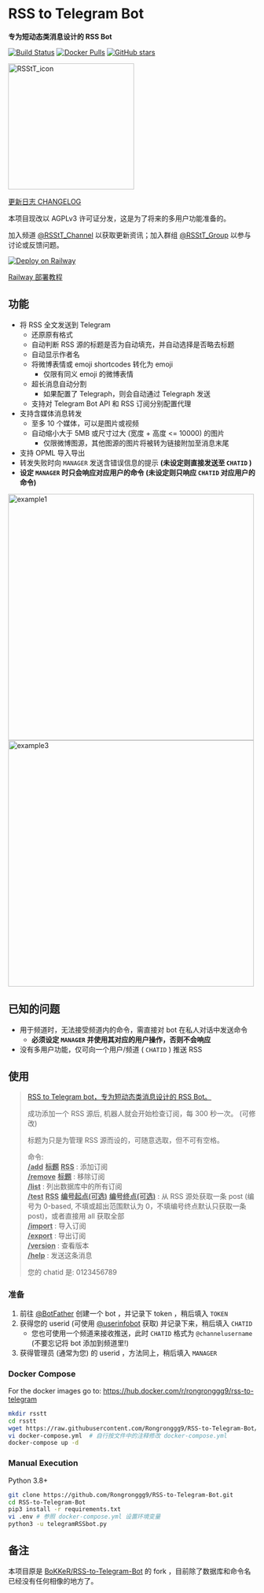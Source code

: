 # RSS to Telegram Bot

**专为短动态类消息设计的 RSS Bot**

[![Build Status](https://img.shields.io/github/workflow/status/Rongronggg9/RSS-to-Telegram-Bot/Publish%20Docker%20image)](https://hub.docker.com/r/rongronggg9/rss-to-telegram)
[![Docker Pulls](https://img.shields.io/docker/pulls/rongronggg9/rss-to-telegram)](https://hub.docker.com/r/rongronggg9/rss-to-telegram)
[![GitHub stars](https://img.shields.io/github/stars/Rongronggg9/Rss-to-Telegram-Bot?style=social)](https://github.com/Rongronggg9/RSS-to-Telegram-Bot/stargazers)

<a href="https://github.com/Rongronggg9/RSS-to-Telegram-Bot"><img src="https://rongronggg9.github.io/external-resources/RSS-to-Telegram-Bot/RSStT_icon.svg" width = "256" height = "256"  alt="RSStT_icon"/><a/>

[更新日志 CHANGELOG](CHANGELOG.md)

本项目现改以 AGPLv3 许可证分发，这是为了将来的多用户功能准备的。

加入频道 [@RSStT_Channel](https://t.me/RSStT_Channel) 以获取更新资讯；加入群组 [@RSStT_Group](https://t.me/RSStT_Group) 以参与讨论或反馈问题。

[![Deploy on Railway](https://railway.app/button.svg)](https://railway.app/new/template?template=https%3A%2F%2Fgithub.com%2FRongronggg9%2FRSS-to-Telegram-Bot%2Ftree%2Fdev&plugins=redis&envs=TOKEN%2CCHATID%2CMANAGER%2CDELAY&optionalEnvs=DELAY&TOKENDesc=%E4%BD%A0%E5%9C%A8+%40BotFather+%E7%94%B3%E8%AF%B7%E5%88%B0%E7%9A%84+bot+%E7%9A%84+token&CHATIDDesc=%E4%BD%A0%E7%9A%84+userid%EF%BC%88%E7%BA%AF%E6%95%B0%E5%AD%97%EF%BC%8C%E4%BB%8E+%40userinfobot%EF%BC%89%E8%8E%B7%E5%8F%96%EF%BC%9B%E6%88%96%E8%80%85%E9%9C%80%E8%A6%81%E6%8E%A8%E9%80%81%E5%88%B0%E7%9A%84%E9%A2%91%E9%81%93%E7%94%A8%E6%88%B7%E5%90%8D%EF%BC%88%E6%A0%BC%E5%BC%8F%EF%BC%9A%40channel%EF%BC%89&MANAGERDesc=%E4%BD%A0%E7%9A%84+userid&DELAYDesc=%E9%97%B4%E9%9A%94%E5%A4%9A%E4%B9%85%E6%A3%80%E6%9F%A5%E4%B8%80%E6%AC%A1%E8%AE%A2%E9%98%85%E6%9B%B4%E6%96%B0%EF%BC%88%E5%8D%95%E4%BD%8D%EF%BC%9A%E7%A7%92%EF%BC%89&referralCode=PEOFMi)

[Railway 部署教程](https://telegra.ph/%E9%80%9A%E8%BF%87-Railway-%E9%83%A8%E7%BD%B2-RSS-to-Telegram-Bot-09-13)

## 功能

- 将 RSS 全文发送到 Telegram
    - 还原原有格式
    - 自动判断 RSS 源的标题是否为自动填充，并自动选择是否略去标题
    - 自动显示作者名
    - 将微博表情或 emoji shortcodes 转化为 emoji
        - 仅限有同义 emoji 的微博表情
    - 超长消息自动分割
        - 如果配置了 Telegraph，则会自动通过 Telegraph 发送
    - 支持对 Telegram Bot API 和 RSS 订阅分别配置代理
- 支持含媒体消息转发
    - 至多 10 个媒体，可以是图片或视频
    - 自动缩小大于 5MB 或尺寸过大 (宽度 + 高度 <= 10000) 的图片
        - 仅限微博图源，其他图源的图片将被转为链接附加至消息末尾
- 支持 OPML 导入导出
- 转发失败时向 `MANAGER` 发送含错误信息的提示 **(未设定则直接发送至 `CHATID` )**
- **设定 `MANAGER` 时只会响应对应用户的命令 (未设定则只响应 `CHATID` 对应用户的命令)**

<img src="https://rongronggg9.github.io/external-resources/RSS-to-Telegram-Bot/example1.png" width = "500" alt="example1"/>
<img src="https://rongronggg9.github.io/external-resources/RSS-to-Telegram-Bot/example3.png" width = "500" alt="example3"/>

## 已知的问题

- 用于频道时，无法接受频道内的命令，需直接对 bot 在私人对话中发送命令
    - **必须设定 `MANAGER` 并使用其对应的用户操作，否则不会响应**
- 没有多用户功能，仅可向一个用户/频道 ( `CHATID` ) 推送 RSS

## 使用

> [RSS to Telegram bot，专为短动态类消息设计的 RSS Bot。](https://github.com/Rongronggg9/RSS-to-Telegram-Bot)
>
> 成功添加一个 RSS 源后, 机器人就会开始检查订阅，每 300 秒一次。 (可修改)
>
> 标题为只是为管理 RSS 源而设的，可随意选取，但不可有空格。
>
> 命令:  
> **<u>/add</u>** **<u>标题</u>** **<u>RSS</u>** : 添加订阅  
> **<u>/remove</u>** **<u>标题</u>** : 移除订阅  
> **<u>/list</u>** : 列出数据库中的所有订阅  
> **<u>/test</u>** **<u>RSS</u>** **<u>编号起点(可选)</u>** **<u>编号终点(可选)</u>** : 从 RSS 源处获取一条 post (编号为 0-based, 不填或超出范围默认为 0，不填编号终点默认只获取一条 post)，或者直接用 all 获取全部  
> **<u>/import</u>** : 导入订阅  
> **<u>/export</u>** : 导出订阅  
> **<u>/version</u>** : 查看版本  
> **<u>/help</u>** : 发送这条消息
>
> 您的 chatid 是: 0123456789

### 准备

1. 前往 [@BotFather](https://t.me/BotFather) 创建一个 bot ，并记录下 token ，稍后填入 `TOKEN`
2. 获得您的 userid (可使用 [@userinfobot](https://t.me/userinfobot) 获取) 并记录下来，稍后填入 `CHATID`
    - 您也可使用一个频道来接收推送，此时 `CHATID` 格式为 `@channelusername` (不要忘记将 bot 添加到频道里!)
3. 获得管理员 (通常为您) 的 userid ，方法同上，稍后填入 `MANAGER`

### Docker Compose

For the docker images go to: https://hub.docker.com/r/rongronggg9/rss-to-telegram

```sh
mkdir rsstt
cd rsstt
wget https://raw.githubusercontent.com/Rongronggg9/RSS-to-Telegram-Bot/master/docker-compose.yml.sample -O docker-compose.yml
vi docker-compose.yml  # 自行按文件中的注释修改 docker-compose.yml
docker-compose up -d
```

### Manual Execution

Python 3.8+

```sh
git clone https://github.com/Rongronggg9/RSS-to-Telegram-Bot.git
cd RSS-to-Telegram-Bot
pip3 install -r requirements.txt
vi .env # 参照 docker-compose.yml 设置环境变量
python3 -u telegramRSSbot.py
```

## 备注

本项目原是 [BoKKeR/RSS-to-Telegram-Bot](https://github.com/BoKKeR/RSS-to-Telegram-Bot) 的 fork ，目前除了数据库和命令名已经没有任何相像的地方了。